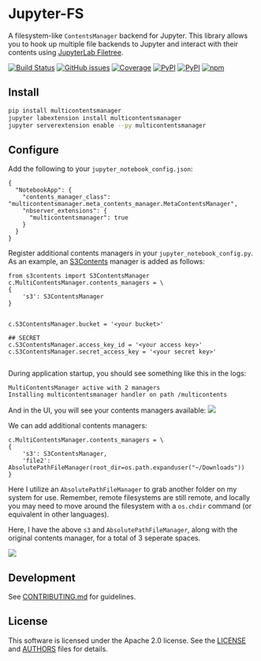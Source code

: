 # Jupyter-FS
A filesystem-like `ContentsManager` backend for Jupyter. This library allows you to hook up multiple file backends to Jupyter and interact with their contents using [JupyterLab Filetree](https://github.com/youngthejames/jupyterlab_filetree).


[![Build Status](https://dev.azure.com/tpaine154/jupyter/_apis/build/status/timkpaine.multicontentsmanager?branchName=master)](https://dev.azure.com/tpaine154/jupyter/_build/latest?definitionId=20&branchName=master)
[![GitHub issues](https://img.shields.io/github/issues/timkpaine/multicontentsmanager.svg)]()
[![Coverage](https://img.shields.io/azure-devops/coverage/tpaine154/jupyter/20)](https://dev.azure.com/tpaine154/jupyter/_build?definitionId=20&_a=summary)
[![PyPI](https://img.shields.io/pypi/l/multicontentsmanager.svg)](https://pypi.python.org/pypi/multicontentsmanager)
[![PyPI](https://img.shields.io/pypi/v/multicontentsmanager.svg)](https://pypi.python.org/pypi/multicontentsmanager)
[![npm](https://img.shields.io/npm/v/multicontentsmanager.svg)](https://www.npmjs.com/package/multicontentsmanager)


## Install

```bash
pip install multicontentsmanager
jupyter labextension install multicontentsmanager
jupyter serverextension enable --py multicontentsmanager
```


## Configure

Add the following to your `jupyter_notebook_config.json`:

```
{
  "NotebookApp": {
    "contents_manager_class": "multicontentsmanager.meta_contents_manager.MetaContentsManager",
    "nbserver_extensions": {
      "multicontentsmanager": true
    }
  }
}
```


Register additional contents managers in your `jupyter_notebook_config.py`. As an example, an [S3Contents](https://github.com/danielfrg/s3contents) manager is added as follows:

```
from s3contents import S3ContentsManager
c.MultiContentsManager.contents_managers = \
{
    's3': S3ContentsManager
}


c.S3ContentsManager.bucket = '<your bucket>'

## SECRET
c.S3ContentsManager.access_key_id = '<your access key>'
c.S3ContentsManager.secret_access_key = '<your secret key>'


```


During application startup, you should see something like this in the logs:
```
MultiContentsManager active with 2 managers
Installing multicontentsmanager handler on path /multicontents
```


And in the UI, you will see your contents managers available:
![](https://raw.githubusercontent.com/timkpaine/multicontentsmanager/master/docs/example.gif)


We can add additional contents managers:

```
c.MultiContentsManager.contents_managers = \
{
    's3': S3ContentsManager,
    'file2': AbsolutePathFileManager(root_dir=os.path.expanduser("~/Downloads"))
}
```

Here I utilize an `AbsolutePathFileManager` to grab another folder on my system for use. Remember, remote filesystems are still remote, and locally you may need to move around the filesystem with a `os.chdir` command (or equivalent in other languages).

Here, I have the above `s3` and `AbsolutePathFileManager`, along with the original contents manager, for a total of 3 seperate spaces. 

![](https://raw.githubusercontent.com/timkpaine/multicontentsmanager/master/docs/example2.gif)


## Development

See [CONTRIBUTING.md](./CONTRIBUTING.md) for guidelines.


## License

This software is licensed under the Apache 2.0 license. See the
[LICENSE](LICENSE) and [AUTHORS](AUTHORS) files for details.